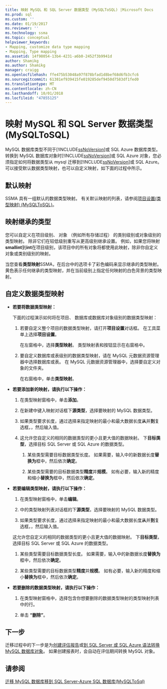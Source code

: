 ```yaml
---
title: 映射 MySQL 和 SQL Server 数据类型 (MySQLToSQL) |Microsoft Docs
ms.prod: sql
ms.custom: ''
ms.date: 01/19/2017
ms.reviewer: ''
ms.technology: ssma
ms.topic: conceptual
helpviewer_keywords:
- Mapping, customize data type mapping
- Mapping, Type mapping
ms.assetid: 14f98054-13b4-4231-a6b0-2452f3b9941d
author: Shamikg
ms.author: Shamikg
manager: craigg
ms.openlocfilehash: ffe475b53048a97f878bfad1d8bef68d6fb3cfc6
ms.sourcegitcommit: 61381ef939415fe019285def9450d7583df1fed0
ms.translationtype: MT
ms.contentlocale: zh-CN
ms.lasthandoff: 10/01/2018
ms.locfileid: "47855125"
---
```

# <a name="mapping-mysql-and-sql-server-data-types-mysqltosql"></a>映射 MySQL 和 SQL Server 数据类型 (MySQLToSQL)
MySQL 数据库类型不同于[!INCLUDE[ssNoVersion](../../includes/ssnoversion-md.md)]或 SQL Azure 数据库类型。 转换到 MySQL 数据库对象时[!INCLUDE[ssNoVersion](../../includes/ssnoversion-md.md)]或 SQL Azure 对象，您必须指定如何将数据类型从 mysql 迁移到[!INCLUDE[ssNoVersion](../../includes/ssnoversion-md.md)]或 SQL Azure。 可以接受默认数据类型映射，也可以自定义映射，如下面的过程中所示。  
  
## <a name="default-mappings"></a>默认映射  
SSMA 具有一组默认的数据类型映射。 有关默认映射的列表，请参阅[项目设置&#40;类型映射&#41; &#40;MySQLToSQL&#41;](../../ssma/mysql/project-settings-type-mapping-mysqltosql.md)。  
  
## <a name="type-mapping-inheritance"></a>映射继承的类型  
您可以自定义在项目级别、 对象 （例如所有存储过程） 的类别级别或对象级别的类型映射。 除非它们在较低级别重写从更高级别继承设置。 例如，如果您将映射**smallint**到**int**在项目级别，该项目中的所有对象将都使用此映射，除非你自定义对象或类别级别的映射。  
  
当您查看**类型映射**SSMA，在后台中的选项卡了彩色编码来显示继承的类型映射。 黄色表示任何继承的类型映射，并在当前级别上指定任何映射的白色背景的类型映射。  
  
## <a name="customizing-data-type-mappings"></a>自定义数据类型映射  
  
-   **若要将数据类型映射：**  
  
    下面的过程演示如何将在项目、 数据库或数据库对象级别的数据类型映射：  
  
    1.  若要自定义整个项目的数据类型映射，请打开**项目设置**对话框。 在工具菜单上选择**项目设置**。  
  
        在左窗格中，选择**类型映射**。 类型映射表和按钮显示在右窗格中。  
  
    2.  要自定义数据库或表级别的数据类型映射，请在 MySQL 元数据资源管理器中选择数据库或表。 在 MySQL 元数据资源管理器中，选择要自定义对象的文件夹。  
  
        在右窗格中，单击**类型映射**。  
  
-   **若要添加新的映射，请执行以下操作：**  
  
    1.  在类型映射窗格中，单击**添加**。  
  
    2.  在新建中键入映射对话框下**源类型**，选择要映射的 MySQL 数据类型。  
  
    3.  如果类型要求长度，通过选择来指定映射的最小和最大数据长度**从**并**到**复选框，，然后输入值。  
  
    4.  这允许您自定义的相同的数据类型的更小且更大值的数据映射。 下**目标类型**，选择目标 SQL Server 或 SQL Azure 的数据类型。  
  
        1.  某些类型需要目标数据类型长度。 如果需要，输入中的新数据长度**替换为**框中，然后依次**确定**。  
  
        2.  某些类型需要的目标数据类型**精度**并**规模**。 如有必要，输入新的精度和缩小**替换为**框中，然后依次**确定**。  
  
-   **若要编辑类型映射，请执行以下操作：**  
  
    1.  在类型映射窗格中，单击**编辑**。  
  
    2.  中的类型映射列表对话框的下**源类型**，选择要映射的 MySQL 数据类型。  
  
    3.  如果类型要求长度，通过选择来指定映射的最小和最大数据长度**从**并**到**复选框，，然后输入值。  
  
    这允许您自定义的相同的数据类型的更小且更大值的数据映射。 下**目标类型**，选择目标 SQL Server 或 SQL Azure 的数据类型。  
  
    1.  某些类型需要目标数据类型长度。 如果需要，输入中的新数据长度**替换为**框中，然后依次**确定**。  
  
    2.  某些类型需要的目标数据类型**精度**并**规模**。 如有必要，输入新的精度和缩小**替换为**框中，然后依次**确定**。  
  
-   **若要删除的数据类型映射，请执行以下操作：**  
  
    1.  在类型映射窗格中，选择包含你想要删除的数据类型映射的类型映射列表中的行。  
  
    2.  单击 **“删除”**。  
  
## <a name="next-step"></a>下一步  
迁移过程中的下一步是为[创建评估报告](assessing-mysql-databases-for-conversion-mysqltosql.md)或[到 SQL Server 或 SQL Azure 语法转换 MySQL 数据库对象](converting-mysql-databases-mysqltosql.md)。 如果创建报表时，会自动在评估期间转换 MySQL 对象。  
  
## <a name="see-also"></a>请参阅  
[迁移 MySQL 数据库移到 SQL Server-Azure SQL 数据库&#40;MySQLToSql&#41;](../../ssma/mysql/migrating-mysql-databases-to-sql-server-azure-sql-db-mysqltosql.md)  
  
